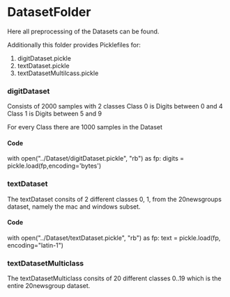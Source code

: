 # DatasetFolder

Here all preprocessing of the Datasets can be found.

Additionally this folder provides Picklefiles for:

1. digitDataset.pickle
2. textDataset.pickle
3. textDatasetMultilcass.pickle

### digitDataset

Consists of 2000 samples with 2 classes
Class 0 is Digits between 0 and 4
Class 1 is Digits between 5 and 9

For every Class there are 1000 samples in the Dataset
#### Code
with open("../Dataset/digitDataset.pickle", "rb") as fp:
    digits = pickle.load(fp,encoding='bytes')

### textDataset

The textDataset consits of 2 different classes 0, 1, from the 20newsgroups dataset, namely the mac and windows subset. 

#### Code
with open("../Dataset/textDataset.pickle", "rb") as fp:
    text = pickle.load(fp, encoding="latin-1")


### textDatasetMulticlass

The textDatasetMulticlass consits of 20 different classes 0..19 which is the entire 20newsgroup dataset.
